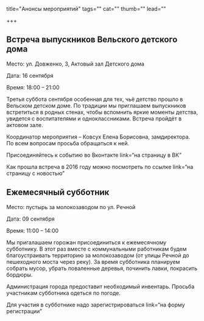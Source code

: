 title="Анонсы мероприятий"
tags=""
cat=""
thumb=""
lead=""

+++


<h2>Встреча выпускников Вельского детского дома</h2>
<p>Место: ул. Довженко, 3, Актовый зал Детского дома
<p>Дата: 16 сентября
<p>Время: 18:00 – 21:00
<p>Третья суббота сентября особенная для тех, чьё детство прошло в Вельском детском доме. 
По традиции мы приглашаем выпускников встретиться в родных стенах, чтобы вспомнить яркие моменты детства, увидется с воспитателями и одноклассниками.  
Встреча пройдёт в актовом зале. 
<p>Координатор мероприятия – Ковсух Елена Борисовна, замдиректора. По всем вопросам просьба обращаться к ней.
<p>Присоединяйтесь к событию во Вконтакте link=“на страницу в ВК”
<p>Как прошла встреча в 2016 году можно посмотреть по ссылке link=“на страницу с новостью”

<h2>Ежемесячный субботник</h2>
<p>Место: пустырь за молокозаводом по ул. Речной
<p>Дата: 09 сентября
<p>Время: 11:00 – 14:00
<p>Мы пригалашаем горожан присоединиться к ежемесячному субботнику. В этот раз вместе с коммунальными работникам будем благоустраивать территорию за молокозаводом (от улицы Речной до пешеходного моста через реку). 
За время субботника планируем собрать мусор, убрать поваленные деревья, починить лавки, покрасить бордюры.
<p>Администрация города предоставит необходимый инвентарь. Просьба участникам субботника одеться по погоде.
<p>Для участия в субботнике надо зарегистрироваться link=“на форму регистрации”
